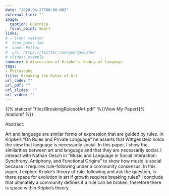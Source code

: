 ```yaml
---
date: "2020-04-27T00:00:00Z"
external_link: ""
image:
  caption: Guernica 
  focal_point: Smart
links:
# - icon: twitter
#  icon_pack: fab
#  name: Follow
#  url: https://twitter.com/georgecushen
# slides: example
summary: A discussion of Kripke's theory of language.
tags:
- Philosophy 
title: Breaking the Rules of Art
url_code: ""
url_pdf: ""
url_slides: ""
url_video: ""
---
```


{{% staticref "files/BreakingRulesofArt.pdf" %}}View My Paper{{% /staticref %}}

Abstract:

Art and language are similar forms of expression that are guided by rules. In Kripke’s “On Rules and Private Language” he asserts that Wittgenstein holds the view that language is necessarily social. In this paper, I show the similarities between art and language and that they are necessarily social. I interact with Nathan Oesch in “Music and Language in Social Interaction: Synchrony, Antiphony, and Functional Origins” to show how music is social because it requires rule-following under a community consensus. In this paper, I explore Kripke’s theory of rule-following and ask the question, is there space for evolution in art if growth requires breaking rules? I conclude that ultimately a community defines if a rule can be broken, therefore there is space within Kripke’s theory. 
 